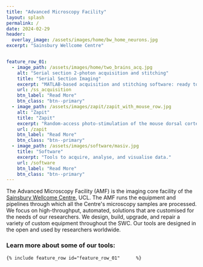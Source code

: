 ```yaml
---
title: "Advanced Microscopy Facility"
layout: splash
permalink: /
date: 2024-02-29
header:
  overlay_image: /assets/images/home/bw_home_neurons.jpg
excerpt: "Sainsbury Wellcome Centre"


feature_row_01:
  - image_path: /assets/images/home/two_brains_acq.jpg
    alt: "Serial section 2-photon acquisition and stitching"
    title: "Serial Section Imaging"
    excerpt: "MATLAB-based acquisition and stitching software: ready to install and ready to modify."
    url: /ss_acquisition
    btn_label: "Read More"
    btn_class: "btn--primary"
  - image_path: /assets/images/zapit/zapit_with_mouse_row.jpg
    alt: "Zapit"
    title: "Zapit"
    excerpt: "Random-access photo-stimulation of the mouse dorsal cortex for head-fixed behavioral work. "
    url: /zapit
    btn_label: "Read More"
    btn_class: "btn--primary"
  - image_path: /assets/images/software/masiv.jpg
    title: "Software"
    excerpt: "Tools to acquire, analyse, and visualise data."
    url: /software
    btn_label: "Read More"
    btn_class: "btn--primary"
---
```



The Advanced Microscopy Facility (AMF) is the imaging core facility of the [Sainsbury Wellcome Centre](https://www.sainsburywellcome.org/web/), UCL.
The AMF runs the equipment and pipelines through which all the Centre's microscopy samples are processed. 
We focus on high-throughput, automated, solutions that are customised for the needs of our researchers. 
We design, build, upgrade, and repair a variety of custom equipment throughout the SWC.
Our tools are designed in the open and used by researchers worldwide. 


### Learn more about some of our tools:

    {% include feature_row id="feature_row_01"      %}


